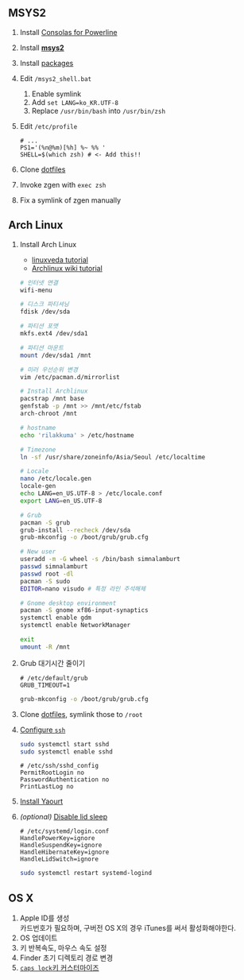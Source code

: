 MSYS2
--------
1.  Install [Consolas for Powerline](https://github.com/nicolalamacchia/powerline-consolas)
1.  Install [**msys2**](http://msys2.github.io)
1.  Install [packages](packages.md)
1.  Edit `/msys2_shell.bat`

    1. Enable symlink
    1. Add `set LANG=ko_KR.UTF-8`
    1. Replace `/usr/bin/bash` into `/usr/bin/zsh`

1.  Edit `/etc/profile`

    ```
    # ...
    PS1='(%n@%m)[%h] %~ %% '
    SHELL=$(which zsh) # <- Add this!!
    ```

1.  Clone [dotfiles](README.md)
1.  Invoke zgen with `exec zsh`
1.  Fix a symlink of zgen manually

Arch Linux
--------
1.  Install Arch Linux
    * [linuxveda tutorial](http://www.linuxveda.com/2014/06/07/arch-linux-tutorial)
    * [Archlinux wiki tutorial](https://wiki.archlinux.org/index.php/Installation_guide)

    ```sh
    # 인터넷 연결
    wifi-menu

    # 디스크 파티셔닝
    fdisk /dev/sda

    # 파티션 포맷
    mkfs.ext4 /dev/sda1

    # 파티션 마운트
    mount /dev/sda1 /mnt

    # 미러 우선순위 변경
    vim /etc/pacman.d/mirrorlist

    # Install Archlinux
    pacstrap /mnt base
    genfstab -p /mnt >> /mnt/etc/fstab
    arch-chroot /mnt

    # hostname
    echo 'rilakkuma' > /etc/hostname

    # Timezone
    ln -sf /usr/share/zoneinfo/Asia/Seoul /etc/localtime

    # Locale
    nano /etc/locale.gen
    locale-gen
    echo LANG=en_US.UTF-8 > /etc/locale.conf
    export LANG=en_US.UTF-8

    # Grub
    pacman -S grub
    grub-install --recheck /dev/sda
    grub-mkconfig -o /boot/grub/grub.cfg

    # New user
    useradd -m -G wheel -s /bin/bash simnalamburt
    passwd simnalamburt
    passwd root -dl
    pacman -S sudo
    EDITOR=nano visudo # 특정 라인 주석해제

    # Gnome desktop environment
    pacman -S gnome xf86-input-synaptics
    systemctl enable gdm
    systemctl enable NetworkManager

    exit
    umount -R /mnt
    ```

1.  Grub 대기시간 줄이기

    ```
    # /etc/default/grub
    GRUB_TIMEOUT=1
    ```
    ```sh
    grub-mkconfig -o /boot/grub/grub.cfg
    ```

1.  Clone [dotfiles](README.md), symlink those to `/root`
1.  [Configure `ssh`](https://wiki.archlinux.org/index.php/Secure_Shell)

    ```sh
    sudo systemctl start sshd
    sudo systemctl enable sshd
    ```
    ```
    # /etc/ssh/sshd_config
    PermitRootLogin no
    PasswordAuthentication no
    PrintLastLog no
    ```

1.  [Install Yaourt](https://archlinux.fr/yaourt-en)

1.  *(optional)* [Disable lid sleep](http://unix.stackexchange.com/a/52645)

    ```
    # /etc/systemd/login.conf
    HandlePowerKey=ignore
    HandleSuspendKey=ignore
    HandleHibernateKey=ignore
    HandleLidSwitch=ignore
    ```
    ```sh
    sudo systemctl restart systemd-logind
    ```

OS X
--------
1.  Apple ID를 생성<br>
    카드번호가 필요하며, 구버전 OS X의 경우 iTunes를 써서 활성화해야한다.
1.  OS 업데이트
1.  키 반복속도, 마우스 속도 설정
1.  Finder 초기 디렉토리 경로 변경
1.  [`caps lock`키 커스터마이즈](https://pqrs.org/osx/karabiner/faq.html.en#capslock)
